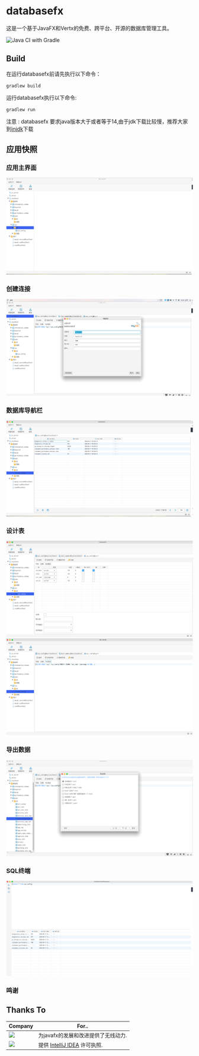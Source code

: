 # databasefx

这是一个基于JavaFX和Vertx的免费、跨平台、开源的数据库管理工具。

![Java CI with Gradle](https://github.com/databasefx/databasefx/workflows/Java%20CI%20with%20Gradle/badge.svg)

## Build
在运行databasefx前请先执行以下命令：
```
gradlew build
```
运行databasefx执行以下命令:
```
gradlew run
```
注意 : databasefx 要求java版本大于或者等于14,由于jdk下载比较慢，推荐大家到[injdk](https://injdk.cn/)下载

## 应用快照
### 应用主界面
![Travis CI](./SNAPSHOTS/a.png)
### 创建连接
![Travis CI](./SNAPSHOTS/e.png)
### 数据库导航栏
![Travis CI](./SNAPSHOTS/b.png)
### 设计表
![Travis CI](./SNAPSHOTS/c.png)
![Travis CI](./SNAPSHOTS/d.png)
### 导出数据
![Travis CI](./SNAPSHOTS/f.png)
### SQL终端
![Travis CI](./SNAPSHOTS/g.png)
### 鸣谢
## Thanks To

| Company              | For..                          |
|----------------------|--------------------------------|
| <a href="http://gluonhq.com"><img width="200" src="http://fxexperience.com/wp-content/uploads/2016/08/Gluon_combined_logo_vertical.png"></a>| 为javafx的发展和改进提供了无线动力.|
|<img width="200" src="http://fxexperience.com/wp-content/uploads/2013/04/jetbrains.png">| 提供 <a href="https://www.jetbrains.com/idea">IntelliJ IDEA</a> 许可执照.|

